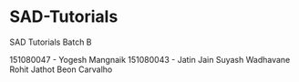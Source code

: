 # SAD-Tutorials
SAD Tutorials
Batch B

151080047 - Yogesh Mangnaik
151080043 - Jatin Jain
Suyash Wadhavane
Rohit Jathot
Beon Carvalho

